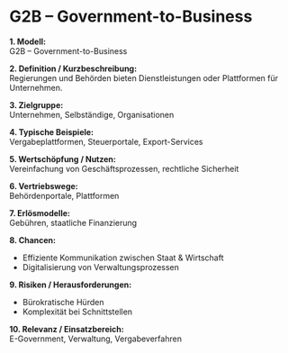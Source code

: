 # G2B – Government-to-Business

**1. Modell:**  
G2B – Government-to-Business  

**2. Definition / Kurzbeschreibung:**  
Regierungen und Behörden bieten Dienstleistungen oder Plattformen für Unternehmen.  

**3. Zielgruppe:**  
Unternehmen, Selbständige, Organisationen  

**4. Typische Beispiele:**  
Vergabeplattformen, Steuerportale, Export-Services  

**5. Wertschöpfung / Nutzen:**  
Vereinfachung von Geschäftsprozessen, rechtliche Sicherheit  

**6. Vertriebswege:**  
Behördenportale, Plattformen  

**7. Erlösmodelle:**  
Gebühren, staatliche Finanzierung  

**8. Chancen:**  
- Effiziente Kommunikation zwischen Staat & Wirtschaft  
- Digitalisierung von Verwaltungsprozessen  

**9. Risiken / Herausforderungen:**  
- Bürokratische Hürden  
- Komplexität bei Schnittstellen  

**10. Relevanz / Einsatzbereich:**  
E-Government, Verwaltung, Vergabeverfahren  
